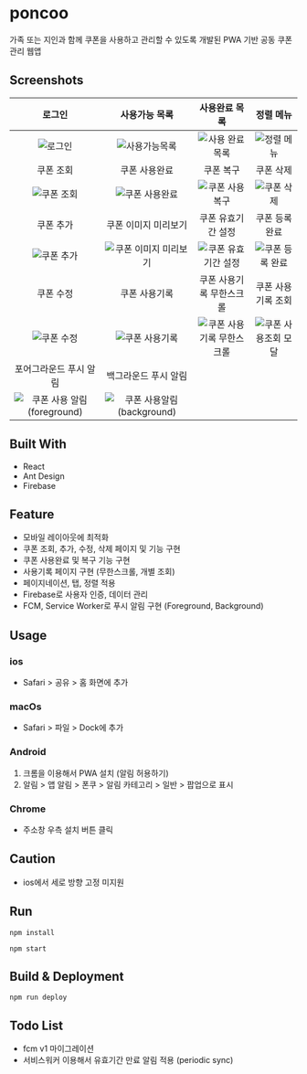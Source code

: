 # poncoo

가족 또는 지인과 함께 쿠폰을 사용하고 관리할 수 있도록 개발된 PWA 기반 공동 쿠폰 관리 웹앱

## Screenshots

|                                                        로그인                                                         |                                                    사용가능 목록                                                    |                                                   사용완료 목록                                                    |                                                  정렬 메뉴                                                   |
| :-------------------------------------------------------------------------------------------------------------------: | :-----------------------------------------------------------------------------------------------------------------: | :----------------------------------------------------------------------------------------------------------------: | :----------------------------------------------------------------------------------------------------------: |
|           ![로그인](https://github.com/syki66/poncoo/assets/59393359/5ffbed2d-cf89-41b4-8924-c7e9bd5b6bc6)            |       ![사용가능목록](https://github.com/syki66/poncoo/assets/59393359/d5d5a804-706b-46bd-96f5-95812739a2f1)        |      ![사용 완료 목록](https://github.com/syki66/poncoo/assets/59393359/42b2f3f9-8e23-44ee-9f59-4d613de8bc95)      |     ![정렬 메뉴](https://github.com/syki66/poncoo/assets/59393359/d66f1736-9a95-4766-8de3-0019a268279d)      |
|                                                       쿠폰 조회                                                       |                                                    쿠폰 사용완료                                                    |                                                     쿠폰 복구                                                      |                                                  쿠폰 삭제                                                   |
|          ![쿠폰 조회](https://github.com/syki66/poncoo/assets/59393359/cfc4a547-6df7-406e-99cc-95d2208223af)          |       ![쿠폰 사용완료](https://github.com/syki66/poncoo/assets/59393359/fe5ca1d2-bb19-48be-97e7-f6ea1ddd486a)       |      ![쿠폰 사용복구](https://github.com/syki66/poncoo/assets/59393359/d6f38ae5-b692-43a1-bb0d-f04065eee2d4)       |     ![쿠폰 삭제](https://github.com/syki66/poncoo/assets/59393359/065d954b-2d09-40f3-9537-3ea0097784ce)      |
|                                                       쿠폰 추가                                                       |                                                쿠폰 이미지 미리보기                                                 |                                                 쿠폰 유효기간 설정                                                 |                                                쿠폰 등록 완료                                                |
|          ![쿠폰 추가](https://github.com/syki66/poncoo/assets/59393359/970562e4-57fb-4ab2-b5f5-059df6b9c5d0)          |   ![쿠폰 이미지 미리보기](https://github.com/syki66/poncoo/assets/59393359/8c6fbc5e-6281-451f-9a07-2ee2391a95ae)    |    ![쿠폰 유효기간 설정](https://github.com/syki66/poncoo/assets/59393359/d4902e18-6fae-4c77-ac9b-7cf13ee11249)    |   ![쿠폰 등록 완료](https://github.com/syki66/poncoo/assets/59393359/79ef15c9-85f7-4943-a1b7-4e6c3ef67dc1)   |
|                                                       쿠폰 수정                                                       |                                                    쿠폰 사용기록                                                    |                                              쿠폰 사용기록 무한스크롤                                              |                                              쿠폰 사용기록 조회                                              |
|          ![쿠폰 수정](https://github.com/syki66/poncoo/assets/59393359/e1f1a74a-bae6-4852-b344-c6e2e01b4a52)          |       ![쿠폰 사용기록](https://github.com/syki66/poncoo/assets/59393359/0d98b621-c751-446e-9747-f80ef5898752)       | ![쿠폰 사용기록 무한스크롤](https://github.com/syki66/poncoo/assets/59393359/33757b8e-41d7-4b0b-8b22-04f955e1a7ba) | ![쿠폰 사용조회 모달](https://github.com/syki66/poncoo/assets/59393359/db731a3d-32f3-4ed9-8f7c-57da443335e2) |
|                                                포어그라운드 푸시 알림                                                 |                                                백그라운드 푸시 알림                                                 |                                                                                                                    |                                                                                                              |
| ![쿠폰 사용 알림 (foreground)](https://github.com/syki66/poncoo/assets/59393359/98e1a69e-585b-4b41-8853-852b1b1924e6) | ![쿠폰 사용알림(background)](https://github.com/user-attachments/assets/312cb761-d07d-42dc-b060-77a0ddcb0137) |                                                                                                                    |                                                                                                              |

## Built With

- React
- Ant Design
- Firebase

## Feature

- 모바일 레이아웃에 최적화
- 쿠폰 조회, 추가, 수정, 삭제 페이지 및 기능 구현
- 쿠폰 사용완료 및 복구 기능 구현
- 사용기록 페이지 구현 (무한스크롤, 개별 조회)
- 페이지네이션, 탭, 정렬 적용
- Firebase로 사용자 인증, 데이터 관리
- FCM, Service Worker로 푸시 알림 구현 (Foreground, Background)

## Usage

### ios

- Safari > 공유 > 홈 화면에 추가

### macOs

- Safari > 파일 > Dock에 추가

### Android

1. 크롬을 이용해서 PWA 설치 (알림 허용하기)
2. 알림 > 앱 알림 > 폰쿠 > 알림 카테고리 > 일반 > 팝업으로 표시

### Chrome

- 주소창 우측 설치 버튼 클릭

## Caution

- ios에서 세로 방향 고정 미지원

## Run

```
npm install
```

```
npm start
```

## Build & Deployment

```
npm run deploy
```

## Todo List

- fcm v1 마이그레이션
- 서비스워커 이용해서 유효기간 만료 알림 적용 (periodic sync)
